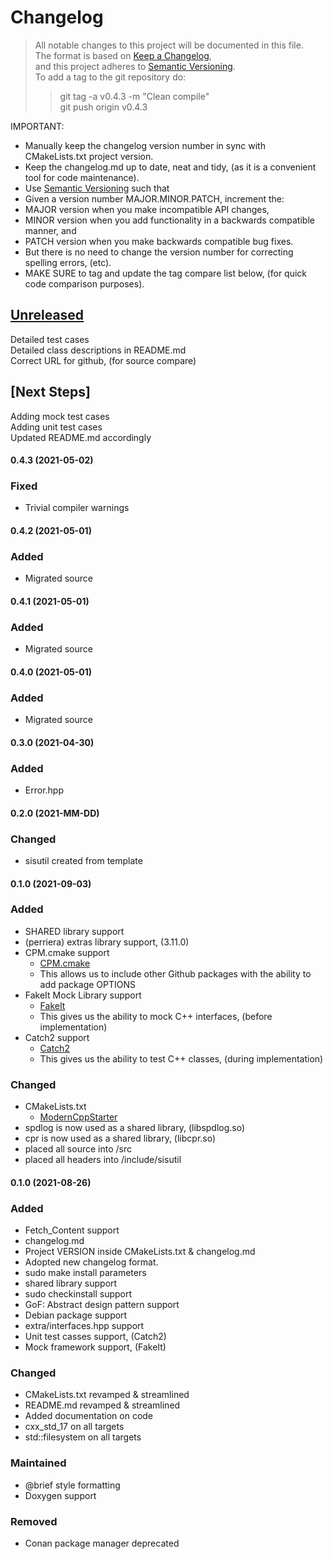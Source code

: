 # Changelog

> All notable changes to this project will be documented in this file.</br>
> The format is based on [Keep a Changelog](https://keepachangelog.com/en/1.0.0/), </br>
> and this project adheres to [Semantic Versioning](https://semver.org/spec/v2.0.0.html).</br>
> To add a tag to the git repository do:
>
> > git tag -a v0.4.3 -m "Clean compile"</br>
> > git push origin v0.4.3

IMPORTANT:

- Manually keep the changelog version number in sync with CMakeLists.txt project version.<br>
- Keep the changelog.md up to date, neat and tidy, (as it is a convenient tool for code maintenance).<br>
- Use [Semantic Versioning](https://semver.org/spec/v2.0.0.html) such that<br>
- Given a version number MAJOR.MINOR.PATCH, increment the:<br>
- MAJOR version when you make incompatible API changes,<br>
- MINOR version when you add functionality in a backwards compatible manner, and<br>
- PATCH version when you make backwards compatible bug fixes. <br>
- But there is no need to change the version number for correcting spelling errors, (etc).<br>
- MAKE SURE to tag and update the tag compare list below, (for quick code comparison purposes).<br>

## [Unreleased]

Detailed test cases</br>
Detailed class descriptions in README.md</br>
Correct URL for github, (for source compare)</br>

## [Next Steps]

Adding mock test cases </br>
Adding unit test cases </br>
Updated README.md accordingly</br>

#### 0.4.3 (2021-05-02)
### Fixed
- Trivial compiler warnings

#### 0.4.2 (2021-05-01)
### Added
- Migrated source

#### 0.4.1 (2021-05-01)
### Added
- Migrated source

#### 0.4.0 (2021-05-01)
### Added
- Migrated source

#### 0.3.0 (2021-04-30)
### Added
- Error.hpp

#### 0.2.0 (2021-MM-DD)
### Changed
- sisutil created from template

#### 0.1.0 (2021-09-03)
### Added
- SHARED library support
- (perriera) extras library support, (3.11.0)
- CPM.cmake support
  - [CPM.cmake](https://github.com/cpm-cmake/CPM.cmake/blob/master/LICENSE)
  - This allows us to include other Github packages with the ability
    to add package OPTIONS
- FakeIt Mock Library support
  - [FakeIt](https://github.com/eranpeer/FakeIt)
  - This gives us the ability to mock C++ interfaces, (before implementation)
- Catch2 support
  - [Catch2](https://github.com/catchorg/Catch2)
  - This gives us the ability to test C++ classes, (during implementation)

### Changed
- CMakeLists.txt
  - [ModernCppStarter](https://github.com/TheLartians/ModernCppStarter/blob/master/LICENSE)
- spdlog is now used as a shared library, (libspdlog.so)
- cpr is now used as a shared library, (libcpr.so)
- placed all source into /src
- placed all headers into /include/sisutil

#### 0.1.0 (2021-08-26)
### Added
- Fetch_Content support
- changelog.md
- Project VERSION inside CMakeLists.txt & changelog.md
- Adopted new changelog format.
- sudo make install parameters
- shared library support
- sudo checkinstall support
- GoF: Abstract design pattern support
- Debian package support
- extra/interfaces.hpp support
- Unit test casses support, (Catch2)
- Mock framework support, (FakeIt)
### Changed
- CMakeLists.txt revamped & streamlined
- README.md revamped & streamlined
- Added documentation on code
- cxx_std_17 on all targets
- std::filesystem on all targets
### Maintained
- @brief style formatting
- Doxygen support
### Removed
- Conan package manager deprecated

[unreleased]: https://github.com/perriera/sisutil/compare/v0.4.3...HEAD
[0.4.3]: https://github.com/perriera/sisutil/compare/v0.4.2...v0.4.3
[0.4.2]: https://github.com/perriera/sisutil/compare/v0.4.1...v0.4.2
[0.4.1]: https://github.com/perriera/sisutil/compare/v0.4.0...v0.4.1
[0.4.0]: https://github.com/perriera/sisutil/compare/v0.3.0...v0.4.0
[0.3.0]: https://github.com/perriera/sisutil/compare/v0.2.0...v0.3.0
[0.2.0]: https://github.com/perriera/sisutil/compare/v0.1.0...v0.2.0
[0.1.0]: https://github.com/perriera/sisutil/releases/tag/v0.1.0
